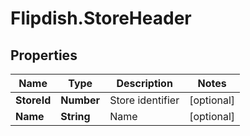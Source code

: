 # Flipdish.StoreHeader

## Properties
Name | Type | Description | Notes
------------ | ------------- | ------------- | -------------
**StoreId** | **Number** | Store identifier | [optional] 
**Name** | **String** | Name | [optional] 


